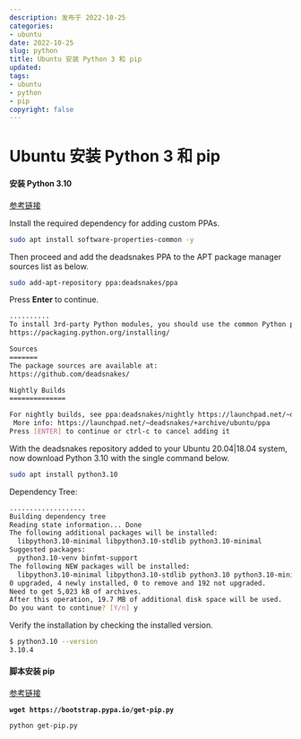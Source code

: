 ```yaml
---
description: 发布于 2022-10-25
categories:
- ubuntu
date: 2022-10-25
slug: python
title: Ubuntu 安装 Python 3 和 pip
updated:
tags:
- ubuntu
- python
- pip
copyright: false
---
```


# Ubuntu 安装 Python 3 和 pip

#### 安装 Python 3.10

[参考链接](https://computingforgeeks.com/how-to-install-python-on-ubuntu-linux-system/)

Install the required dependency for adding custom PPAs.

```bash
sudo apt install software-properties-common -y
```

Then proceed and add the deadsnakes PPA to the APT package manager sources list as below.

```bash
sudo add-apt-repository ppa:deadsnakes/ppa
```

Press **Enter** to continue.

```bash
..........
To install 3rd-party Python modules, you should use the common Python packaging tools.  For an introduction into the Python packaging ecosystem and its tools, refer to the Python Packaging User Guide:
https://packaging.python.org/installing/

Sources
=======
The package sources are available at:
https://github.com/deadsnakes/

Nightly Builds
==============

For nightly builds, see ppa:deadsnakes/nightly https://launchpad.net/~deadsnakes/+archive/ubuntu/nightly
 More info: https://launchpad.net/~deadsnakes/+archive/ubuntu/ppa
Press [ENTER] to continue or ctrl-c to cancel adding it
```

With the deadsnakes repository added to your Ubuntu 20.04|18.04 system, now download Python 3.10 with the single command below.

```bash
sudo apt install python3.10
```

Dependency Tree:

```bash
...................
Building dependency tree       
Reading state information... Done
The following additional packages will be installed:
  libpython3.10-minimal libpython3.10-stdlib python3.10-minimal
Suggested packages:
  python3.10-venv binfmt-support
The following NEW packages will be installed:
  libpython3.10-minimal libpython3.10-stdlib python3.10 python3.10-minimal
0 upgraded, 4 newly installed, 0 to remove and 192 not upgraded.
Need to get 5,023 kB of archives.
After this operation, 19.7 MB of additional disk space will be used.
Do you want to continue? [Y/n] y
```

Verify the installation by checking the installed version.

```bash
$ python3.10 --version
3.10.4
```

#### 脚本安装 pip

[参考链接](https://pip.pypa.io/en/latest/installation/)

<pre class="language-bash"><code class="lang-bash"><strong>wget https://bootstrap.pypa.io/get-pip.py</strong></code></pre>

```bash
python get-pip.py
```
